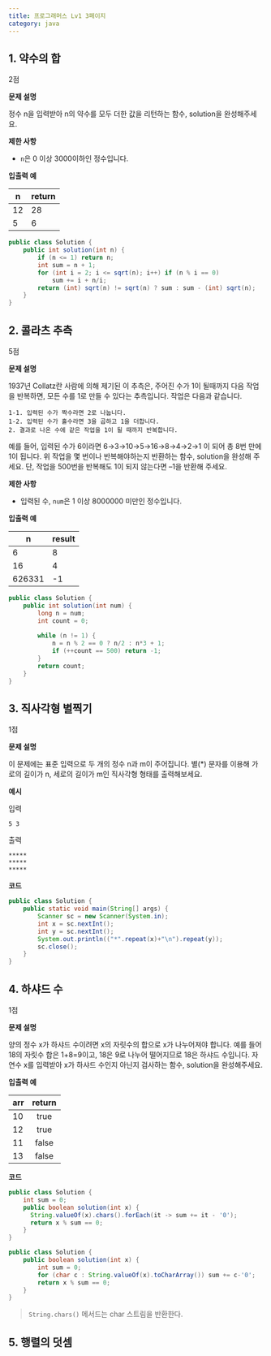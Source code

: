 ```yaml
---
title: 프로그래머스 Lv1 3페이지
category: java
---
```


## 1. 약수의 합

2점

**문제 설명**

정수 n을 입력받아 n의 약수를 모두 더한 값을 리턴하는 함수, solution을 완성해주세요.

**제한 사항**

- `n`은 0 이상 3000이하인 정수입니다.

**입출력 예**

| n    | return |
| ---- | ------ |
| 12   | 28     |
| 5    | 6      |

```java
public class Solution {
    public int solution(int n) {
    	if (n <= 1) return n;
        int sum = n + 1;
        for (int i = 2; i <= sqrt(n); i++) if (n % i == 0) 
        	sum += i + n/i; 
        return (int) sqrt(n) != sqrt(n) ? sum : sum - (int) sqrt(n);
    }
}
```

## 2. 콜라츠 추측

5점

**문제 설명**

1937년 Collatz란 사람에 의해 제기된 이 추측은, 주어진 수가 1이 될때까지 다음 작업을 반복하면, 모든 수를 1로 만들 수 있다는 추측입니다. 작업은 다음과 같습니다.

```
1-1. 입력된 수가 짝수라면 2로 나눕니다. 
1-2. 입력된 수가 홀수라면 3을 곱하고 1을 더합니다.
2. 결과로 나온 수에 같은 작업을 1이 될 때까지 반복합니다.
```

예를 들어, 입력된 수가 6이라면 6→3→10→5→16→8→4→2→1 이 되어 총 8번 만에 1이 됩니다. 위 작업을 몇 번이나 반복해야하는지 반환하는 함수, solution을 완성해 주세요. 단, 작업을 500번을 반복해도 1이 되지 않는다면 –1을 반환해 주세요.

**제한 사항**

- 입력된 수, `num`은 1 이상 8000000 미만인 정수입니다.

**입출력 예**

| n      | result |
| ------ | ------ |
| 6      | 8      |
| 16     | 4      |
| 626331 | -1     |

```java
public class Solution {
    public int solution(int num) {
    	long n = num;
        int count = 0;
        
        while (n != 1) {
        	n = n % 2 == 0 ? n/2 : n*3 + 1;
        	if (++count == 500) return -1;
        }
        return count;
    }
}
```

## 3. 직사각형 별찍기

1점

**문제 설명**

이 문제에는 표준 입력으로 두 개의 정수 n과 m이 주어집니다.
별(*) 문자를 이용해 가로의 길이가 n, 세로의 길이가 m인 직사각형 형태를 출력해보세요.

**예시**

입력

```
5 3
```

출력

```
*****
*****
*****
```

**코드** 

```java
public class Solution {
    public static void main(String[] args) {
        Scanner sc = new Scanner(System.in);
        int x = sc.nextInt();
        int y = sc.nextInt();
        System.out.println(("*".repeat(x)+"\n").repeat(y));
        sc.close();
    }
}
```

## 4. 하샤드 수

1점

**문제 설명**

양의 정수 x가 하샤드 수이려면 x의 자릿수의 합으로 x가 나누어져야 합니다. 예를 들어 18의 자릿수 합은 1+8=9이고, 18은 9로 나누어 떨어지므로 18은 하샤드 수입니다. 자연수 x를 입력받아 x가 하샤드 수인지 아닌지 검사하는 함수, solution을 완성해주세요.

**입출력 예**

| arr  | return |
| ---- | :----: |
| 10   |  true  |
| 12   |  true  |
| 11   | false  |
| 13   | false  |

**코드**

```java
public class Solution {
	int sum = 0;
    public boolean solution(int x) {
      String.valueOf(x).chars().forEach(it -> sum += it - '0');
      return x % sum == 0;
    }
}
```



```java
public class Solution {
    public boolean solution(int x) {
        int sum = 0;
        for (char c : String.valueOf(x).toCharArray()) sum += c-'0';
        return x % sum == 0;
    }
}
```

> `String.chars()` 메서드는 char 스트림을 반환한다.

## 5. 행렬의 덧셈

